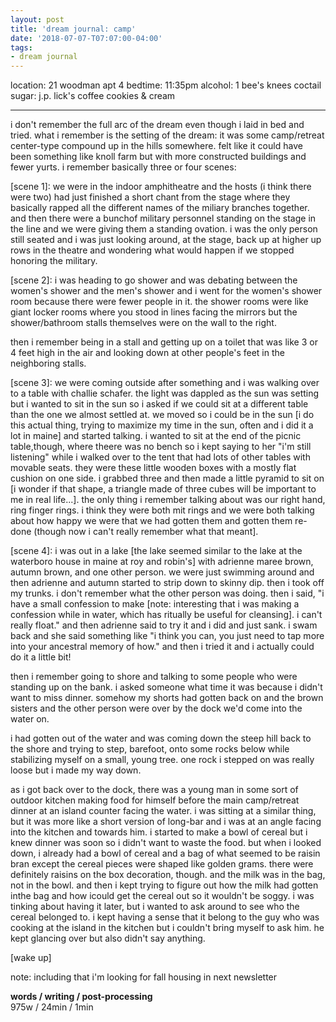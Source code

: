 ```yaml
---
layout: post
title: 'dream journal: camp'
date: '2018-07-07-T07:07:00-04:00'
tags:
- dream journal
--- 
```


location: 21 woodman apt 4
bedtime: 11:35pm
alcohol: 1 bee's knees coctail
sugar: j.p. lick's coffee cookies & cream 

---

i don't remember the full arc of the dream even though i laid in bed and tried. what i remember is the setting of the dream: it was some camp/retreat center-type compound up in the hills somewhere. felt like it could have been something like knoll farm but with more constructed buildings and fewer yurts. i remember basically three or four scenes:

[scene 1]: we were in the indoor amphitheatre and the hosts (i think there were two) had just finished a short chant from the stage where they basically rapped all the different names of the miliary branches together. and then there were a bunchof military personnel standing on the stage in the line and we were giving them a standing ovation. i was the only person still seated and i was just looking around, at the stage, back up at higher up rows in the  theatre and wondering what would happen if we stopped honoring the military. 

[scene 2]: i was heading to go shower and was debating between the women's shower and the men's shower and i went for the women's shower room because there were fewer people in it. the shower rooms were like giant locker rooms where you stood in lines facing the mirrors but the shower/bathroom stalls themselves were on the wall to the right. 

then i remember being in a stall and getting up on a toilet that was like 3 or 4 feet high in the air and looking down at other people's feet in the neighboring stalls.

[scene 3]: we were coming outside after something and i was walking over to a table with challie schafer. the light was dappled as the sun was setting but i wanted to sit in the sun so i asked if we could sit at a different table than the one we almost settled at. we moved so i could be in the sun [i do this actual thing, trying to maximize my time in the sun, often and i did it a lot in maine] and started talking. i wanted to sit at the end of the picnic table,though, where theere was no bench so i kept saying to her "i'm still listening" while i walked over to the tent that had lots of other tables with movable seats. they were these little wooden boxes with a mostly flat cushion on one side. i grabbed three and then made a little pyramid to sit on [i wonder if that shape, a triangle made of three cubes will be important to me in real life...]. the only thing i remember talking about was our right hand, ring finger rings. i think they were both mit rings and we were both talking about how happy we were that we had gotten them and gotten them re-done (though now i can't really remember what that meant]. 

[scene 4]: i was out in a lake [the lake seemed similar to the lake at the waterboro house in maine at roy and robin's] with adrienne maree brown, autumn brown, and one other person. we were just swimming around and then adrienne and autumn started to strip down to skinny dip. then i took off my trunks. i don't remember what the other person was doing. then i said, "i have a small confession to make [note: interesting that i was making a confession while in water, which has ritually be useful for cleansing]. i can't really float." and then adrienne said to try it and i did and just sank. i swam back and she said something like "i think you can, you just need to tap more into your ancestral memory of how." and then i tried it and i actually could do it a little bit!

then i remember going to shore and talking to some people who were standing up on the bank. i asked someone what time it was because i didn't want to miss dinner. somehow my shorts had gotten back on and the brown sisters and the other person were over by the dock we'd come into the water on. 

i had gotten out of the water and was coming down the steep hill back to the shore and trying to step, barefoot, onto some rocks below while stabilizing myself on a small, young tree. one rock i stepped on was really loose but i made my way down. 

as i got back over to the dock, there was a young man in some sort of outdoor kitchen making food for himself before the main camp/retreat dinner at an island counter facing the water. i was sitting at a similar thing, but it was more like a short version of long-bar and i was at an angle facing into the kitchen and towards him. i started to make a bowl of cereal but i knew dinner was soon so i didn't want to waste the food. but when i looked down, i already had a bowl of cereal and a bag of what seemed to be raisin bran except the cereal pieces were shaped like golden grams. there were definitely raisins on the box decoration, though. and the milk was in the bag, not in the bowl. and then i kept trying to figure out how the milk had gotten inthe bag and how icould get the cereal out so it wouldn't be soggy. i was tinking about having it later, but i wanted to ask around to see who the cereal belonged to. i kept having a sense that it belong to the guy who was cooking at the island in the kitchen but i couldn't bring myself to ask him. he kept glancing over but also didn't say anything. 

[wake up]

note: including that i'm looking for fall housing in next newsletter

<!-- hyperlink bank -->

**words / writing / post-processing**  
975w / 24min / 1min 
